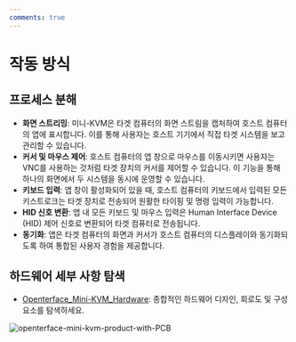 ```yaml
---
comments: true
---
```


# 작동 방식

## 프로세스 분해

- **화면 스트리밍**: 미니-KVM은 타겟 컴퓨터의 화면 스트림을 캡처하여 호스트 컴퓨터의 앱에 표시합니다. 이를 통해 사용자는 호스트 기기에서 직접 타겟 시스템을 보고 관리할 수 있습니다.
- **커서 및 마우스 제어**: 호스트 컴퓨터의 앱 창으로 마우스를 이동시키면 사용자는 VNC를 사용하는 것처럼 타겟 장치의 커서를 제어할 수 있습니다. 이 기능을 통해 하나의 화면에서 두 시스템을 동시에 운영할 수 있습니다.
- **키보드 입력**: 앱 창이 활성화되어 있을 때, 호스트 컴퓨터의 키보드에서 입력된 모든 키스트로크는 타겟 장치로 전송되어 원활한 타이핑 및 명령 입력이 가능합니다.
- **HID 신호 변환**: 앱 내 모든 키보드 및 마우스 입력은 Human Interface Device (HID) 제어 신호로 변환되어 타겟 컴퓨터로 전송됩니다.
- **동기화**: 앱은 타겟 컴퓨터의 화면과 커서가 호스트 컴퓨터의 디스플레이와 동기화되도록 하여 통합된 사용자 경험을 제공합니다.

## 하드웨어 세부 사항 탐색

- [Openterface_Mini-KVM_Hardware](https://github.com/TechxArtisanStudio/Openterface_Mini-KVM_Hardware): 종합적인 하드웨어 디자인, 회로도 및 구성 요소를 탐색하세요.

![openterface-mini-kvm-product-with-PCB](/images/product/openterface-mini-kvm-product-with-PCB.jpg)